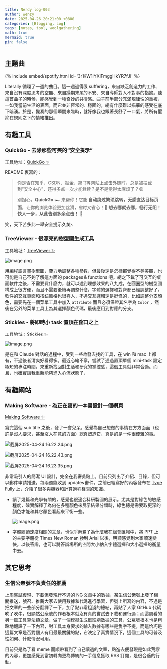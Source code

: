 ```yaml
---
title: Nerdy log-003
author: wenzy
date: 2025-04-26 20:21:00 +0800
categories: [Blogging, Log]
tags: [notes, tool, woolgathering]
math: true
mermaid: true
pin: false
---
```


## 主題曲

{% include embed/spotify.html id='3r1KW1IYXlFmggHkYR7fJI' %}

Literally 循環了一週的曲目。這一週過得很 suffering，來自缺乏創造力的工作、來自沒有深度思考的空無、來自躁期末尾的不安、來自導師對人不對事的指摘。聽這首曲子的時候，能感覺到一種奇妙的共情感。曲子前半部分充滿規律性的重複，一如我當前生活的表面，而它並非恆常的、穩固的，總有什麼難以描摹的感受在底下暗湧。於是，變奏的那個瞬間來臨時，就好像我也跟著長舒了一口氣，將所有壓抑在規則之下的情緒推出。

## 有趣工具

### QuickGo - 去除那些可笑的“安全提示”

工具地址：[QuickGo ✨](https://github.com/Dolov/chrome-QuickGo)

README 裏寫的：

> 你是否在知乎、CSDN、掘金、简书等网站上点击外链时，总是被拦截到“安全中心”，还得多点一次才能继续？是不是觉得太麻烦了？😩
> 
> 别担心，**QuickGo** 🏎️ 来帮你！它能 **自动绕过繁琐跳转，无感直达目标页面**，让你的浏览体验更加丝滑，省时又省心！💨 **想去哪就去哪，畅行无阻！快人一步，从此告别多余点击！** 🎯

笑，天下苦多此一舉安全提示久矣~

### TreeViewer - 很漂亮的樹型圖生成工具

工具地址：[TreeViewer ✨](https://treeviewer.org/)

![image.png](/assets/img/weekly-003/image.png)

用編程語言畫樹型圖，費力地調整各種參數，但最後還是怎樣都覺得不夠美觀，也可能是自己不夠了解這方面的 packages & functions 吧。總之下載了可交互的桌面軟件之後，不需要費什麼力，就可以達到理想效果的八九成，在圓圈型的樹型圖構成上很方便，而且不需要後續再調整什麼，字體的選擇和對齊都已經調整好了。軟件的交互頁面和按鈕風格也很喜人，不過交互邏輯還是挺怪的，比如調整分支顏色，需要先在一個菜單工具中加入 `attribute` 而且必須保證其名字為 `Color` ，然後在另外的菜單工具上為其選擇顏色代碼，最後應用到對應的分支。

### Stickies - 將即時小 task 置頂在窗口之上

工具地址：[Stickies ✨](https://apps.apple.com/cn/app/stickies-sticky-notes-app/id1572061218?mt=12)

![image.png](/assets/img/weekly-003/image%201.png)

是在和 Claude 對話的過程中，受到一些啟發去找的工具，在 win 和 mac 上都有，不過後者清爽好看得多。最近心緒不寧，嘗試了通過置頂單個 mini-task 設定極短的專注時間，來重新找回對生活和研究的掌控感，這個工具就非常合適。而且，也確實讓我重新能夠進入心流狀態了。

## 有趣網站

### Making Software - 為正在寫的一本書設計一個網頁

[Making Software ✨](https://www.makingsoftware.com/)

寫完這個 sub title 之後，發了一會兒呆，感覺為自己想做的事情在方方面面（也許是沒人要求，甚至沒人在意的方面）認真塑造它，真是的是一件很優雅的事。

![截屏2025-04-24 16.22.24.png](/assets/img/weekly-003/%E6%88%AA%E5%B1%8F2025-04-24_16.22.24.png)

![截屏2025-04-24 16.22.43.png](/assets/img/weekly-003/%E6%88%AA%E5%B1%8F2025-04-24_16.22.43.png)

![截屏2025-04-24 16.23.35.png](/assets/img/weekly-003/%E6%88%AA%E5%B1%8F2025-04-24_16.23.35.png)

非常吸引人的簡潔 UI 設計，完全在我審美點上。目前只列出了介紹、目錄，但可以郵件申請推送，每兩週能收到 updates 郵件。之前已經寫好的內容發布在 [Type Fully](https://typefully.com/DanHollick) 上，介紹了很多與機器和計算過程相關的知識。

- 讀了幾篇和光學有關的，感覺也很適合科研製圖的展示。尤其是對綠色的敏感程度，確實解釋了為何在多種顏色來展示結果分類時，綠色總是需要取更深的顏色才能和其它顏色看起來平衡一些。
    
    ![image.png](/assets/img/weekly-003/image%202.png)
    
- 字體閱讀速度相關的文章，也似乎解釋了為什麼我在組會匯報中，將 PPT 上的主要字體從 Times New Roman 換到 Arial 以後，明顯感覺到大家讀速變快。以後答辯，也可以將答辯場所的空間大小納入字體選擇和大小選擇的衡量中去。

## 其它思考

### 生信公衆號不負責任的推薦

上周嘗試復現、下載但發現行不通的 NG 文章中的數據，某生信公衆號上發了相關推送，號召、推薦大家去使用數據和代碼進行學習，但號上所寫的内容，不過是把文章的一些部分翻譯了一下，加了點非常粗淺的總結，再貼了人家 GitHub 代碼吹了吹牛，很顯然公衆號的作者根本就沒有真的嘗試去下載和運行過；而這周看的另一篇工具算法類文章，做了一個模擬生成單細胞數據的工具，公眾號根本也是粗略地翻譯了一下內容，對工具本身要求的輸入數據有哪些是隻字不提，而這恰巧是這篇文章是否對個人有用最最關鍵的點，它決定了真實情況下，這個工具的可普及性如何、什麼情況可用。

目前只是為了看 meme 而順帶看到了自己讀過的文章，點進去便發現是如此荒謬的內容，更加感覺到當初轉向更為傳統的一手信息獲取 RSS 訂閱，是很合適的行動。
